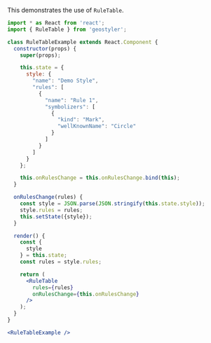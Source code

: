 <!--
 * Released under the BSD 2-Clause License
 *
 * Copyright (c) 2018-present, terrestris GmbH & Co. KG
 * All rights reserved.
 *
 * Redistribution and use in source and binary forms, with or without
 * modification, are permitted provided that the following conditions are met:
 *
 * * Redistributions of source code must retain the above copyright notice,
 *   this list of conditions and the following disclaimer.
 *
 * * Redistributions in binary form must reproduce the above copyright notice,
 *   this list of conditions and the following disclaimer in the documentation
 *   and/or other materials provided with the distribution.
 *
 * THIS SOFTWARE IS PROVIDED BY THE COPYRIGHT HOLDERS AND CONTRIBUTORS "AS IS"
 * AND ANY EXPRESS OR IMPLIED WARRANTIES, INCLUDING, BUT NOT LIMITED TO, THE
 * IMPLIED WARRANTIES OF MERCHANTABILITY AND FITNESS FOR A PARTICULAR PURPOSE
 * ARE DISCLAIMED. IN NO EVENT SHALL THE COPYRIGHT HOLDER OR CONTRIBUTORS BE
 * LIABLE FOR ANY DIRECT, INDIRECT, INCIDENTAL, SPECIAL, EXEMPLARY, OR
 * CONSEQUENTIAL DAMAGES (INCLUDING, BUT NOT LIMITED TO, PROCUREMENT OF
 * SUBSTITUTE GOODS OR SERVICES; LOSS OF USE, DATA, OR PROFITS; OR BUSINESS
 * INTERRUPTION) HOWEVER CAUSED AND ON ANY THEORY OF LIABILITY, WHETHER IN
 * CONTRACT, STRICT LIABILITY, OR TORT (INCLUDING NEGLIGENCE OR OTHERWISE)
 * ARISING IN ANY WAY OUT OF THE USE OF THIS SOFTWARE, EVEN IF ADVISED OF THE
 * POSSIBILITY OF SUCH DAMAGE.
 *
-->

This demonstrates the use of `RuleTable`.

```jsx
import * as React from 'react';
import { RuleTable } from 'geostyler';

class RuleTableExample extends React.Component {
  constructor(props) {
    super(props);

    this.state = {
      style: {
        "name": "Demo Style",
        "rules": [
          {
            "name": "Rule 1",
            "symbolizers": [
              {
                "kind": "Mark",
                "wellKnownName": "Circle"
              }
            ]
          }
        ]
      }
    };

    this.onRulesChange = this.onRulesChange.bind(this);
  }

  onRulesChange(rules) {
    const style = JSON.parse(JSON.stringify(this.state.style));
    style.rules = rules;
    this.setState({style});
  }

  render() {
    const {
      style
    } = this.state;
    const rules = style.rules;

    return (
      <RuleTable
        rules={rules}
        onRulesChange={this.onRulesChange}
      />
    );
  }
}

<RuleTableExample />
```
